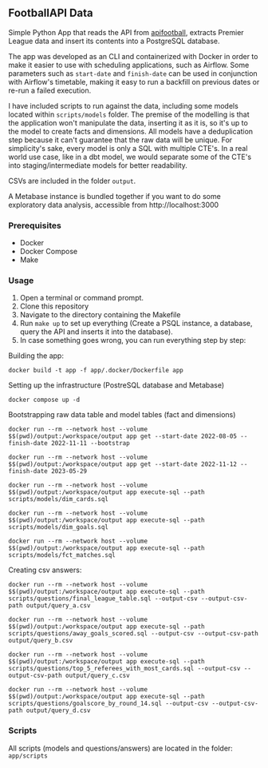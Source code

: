 ## FootballAPI Data

Simple Python App that reads the API from [apifootball](https://apifootball.com/), extracts Premier League data and insert its contents into a PostgreSQL database.

The app was developed as an CLI and containerized with Docker in order to make it easier to use with scheduling applications, such as Airflow.
Some parameters such as `start-date` and `finish-date` can be used in conjunction with Airflow's timetable, making it easy to run a backfill on previous dates or re-run a failed execution.

I have included scripts  to run against the data, including some models located within `scripts/models` folder.
The premise of the modelling is that the application won't manipulate the data, inserting it as it is, so it's up to the model to create facts and dimensions.
All models have a deduplication step because it can't guarantee that the raw data will be unique.
For simplicity's sake, every model is only a SQL with multiple CTE's. In a real world use case, like in a dbt model, we would separate some of the CTE's into staging/intermediate models for better readability.

CSVs are included in the folder `output`.

A Metabase instance is bundled together if you want to do some exploratory data analysis, accessible from http://localhost:3000

### Prerequisites

- Docker
- Docker Compose
- Make

### Usage

1. Open a terminal or command prompt.
2. Clone this repository
3. Navigate to the directory containing the Makefile
4. Run `make up` to set up everything (Create a PSQL instance, a database, query the API and inserts it into the database).
5. In case something goes wrong, you can run everything step by step:

Building the app:
```
docker build -t app -f app/.docker/Dockerfile app
```

Setting up the infrastructure (PostreSQL database and Metabase)
```
docker compose up -d
```

Bootstrapping raw data table and model tables (fact and dimensions)
```
docker run --rm --network host --volume $$(pwd)/output:/workspace/output app get --start-date 2022-08-05 --finish-date 2022-11-11 --bootstrap

docker run --rm --network host --volume $$(pwd)/output:/workspace/output app get --start-date 2022-11-12 --finish-date 2023-05-29

docker run --rm --network host --volume $$(pwd)/output:/workspace/output app execute-sql --path scripts/models/dim_cards.sql

docker run --rm --network host --volume $$(pwd)/output:/workspace/output app execute-sql --path scripts/models/dim_goals.sql

docker run --rm --network host --volume $$(pwd)/output:/workspace/output app execute-sql --path scripts/models/fct_matches.sql
```

Creating csv answers:
```
docker run --rm --network host --volume $$(pwd)/output:/workspace/output app execute-sql --path scripts/questions/final_league_table.sql --output-csv --output-csv-path output/query_a.csv

docker run --rm --network host --volume $$(pwd)/output:/workspace/output app execute-sql --path scripts/questions/away_goals_scored.sql --output-csv --output-csv-path output/query_b.csv

docker run --rm --network host --volume $$(pwd)/output:/workspace/output app execute-sql --path scripts/questions/top_5_referees_with_most_cards.sql --output-csv --output-csv-path output/query_c.csv

docker run --rm --network host --volume $$(pwd)/output:/workspace/output app execute-sql --path scripts/questions/goalscore_by_round_14.sql --output-csv --output-csv-path output/query_d.csv
```


### Scripts

All scripts (models and questions/answers) are located in the folder: `app/scripts`
